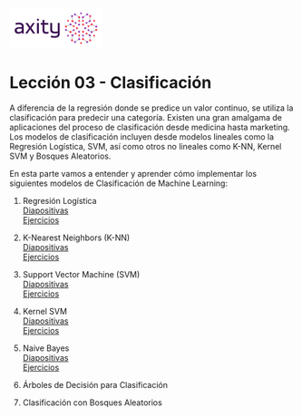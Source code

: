 ![png](imagenes/logotipo-axity-ppt.png)

# Lección 03 - Clasificación

A diferencia de la regresión donde se predice un valor continuo, se utiliza la clasificación para predecir una categoría. Existen una gran amalgama de aplicaciones del proceso de clasificación desde medicina hasta marketing. Los modelos de clasificación incluyen desde modelos lineales como la Regresión Logística, SVM, así como otros no lineales como K-NN, Kernel SVM y Bosques Aleatorios.

En esta parte vamos a entender y aprender cómo implementar los siguientes modelos de Clasificación de Machine Learning:

1. Regresión Logística  
[Diapositivas](Diapositivas/Parte%2003.Clasificaci%C3%B3n/Secci%C3%B3n%2003.1.Logistic%20Regression)  
[Ejercicios](Ejercicios/Parte%2003.Clasificaci%C3%B3n/Secci%C3%B3n%2003.1.Logistic%20Regression)  

2. K-Nearest Neighbors (K-NN)  
[Diapositivas](Diapositivas/Parte%2003.Clasificaci%C3%B3n/Secci%C3%B3n%2003.2.k-Nearest%20Neighbors)  
[Ejercicios](Ejercicios/Parte%2003.Clasificaci%C3%B3n/Secci%C3%B3n%2003.2.k-Nearest%20Neighbors)  

3. Support Vector Machine (SVM)  
[Diapositivas](Diapositivas/Parte%2003.Clasificaci%C3%B3n/Secci%C3%B3n%2003.3.Support%20Vector%20Machine)  
[Ejercicios](Ejercicios/Parte%2003.Clasificaci%C3%B3n/Secci%C3%B3n%2003.3.Support%20Vector%20Machine)  

4. Kernel SVM  
[Diapositivas](Diapositivas/Parte%2003.Clasificaci%C3%B3n/Secci%C3%B3n%2003.4.Kernel%20SVM)  
[Ejercicios](Ejercicios/Parte%2003.Clasificaci%C3%B3n/Secci%C3%B3n%2003.4.Kernel%20SVM)  

5. Naive Bayes  
[Diapositivas](Diapositivas/Parte%2003.Clasificaci%C3%B3n/Secci%C3%B3n%2003.5.Naive%20Bayes)  
[Ejercicios](Ejercicios/Parte%2003.Clasificaci%C3%B3n/Secci%C3%B3n%2003.5.Naive%20Bayes)  

6. Árboles de Decisión para Clasificación  

7. Clasificación con Bosques Aleatorios  
